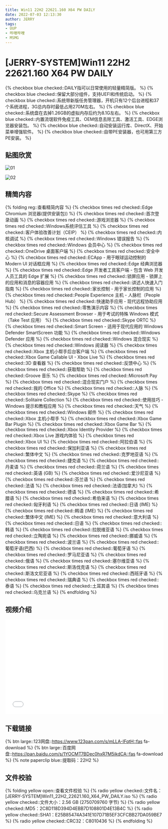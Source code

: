 ```yaml
---
title: Win11 22H2 22621.160 X64 PW DAILY
date: 2022-07-03 12:13:30
author: JERRY
tags:
- UUP
- 哔哩哔哩
- MSMG
---
```


# [JERRY-SYSTEM]Win11 22H2 22621.160 X64 PW DAILY

{% checkbox blue checked::DAILY指可以日常使用的轻量精简版。 %}
{% checkbox blue checked::保留大部分组件，支持UEFI和传统启动。 %}
{% checkbox blue checked::系统带新版任务管理器，开机只有12个后台进程和37个系统进程，3G总内存时最低占用270M左右。 %}
{% checkbox blue checked::系统盘在去掉1.26GB的虚拟内存后约为8.1G左右。 %}
{% checkbox blue checked::内置流氓软件免疫工具、OEM信息去除工具、激活工具、EDGE浏览器安装包。 %}
{% checkbox blue checked::自动安装运行库、DirectX、开始菜单增强软件。 %}
{% checkbox blue checked::自带PE安装器，也可用第三方PE安装。 %}

## 贴图欣赏

![01](005_01.png)

![02](005_02.png)

## 精简内容

{% folding reg::查看精简内容 %}
{% checkbox times red checked::Edge Chromium 浏览器(提供安装包)) %}
{% checkbox times red checked::首次登录动画 %}
{% checkbox times red checked::游戏浏览器 %}
{% checkbox times red checked::Windows系统评估工具 %}
{% checkbox times red checked::客户体验改善计划（CEIP） %}
{% checkbox times red checked::内核调试 %}
{% checkbox times red checked::Windows 错误报告 %}
{% checkbox times red checked::Windows 会员中心 %}
{% checkbox times red checked::OneDrive 桌面客户端 %}
{% checkbox times red checked::安全中心 %}
{% checkbox times red checked::ECApp - 用于眼球运动控制的 Modern UI 对话框应用 %}
{% checkbox times red checked::Edge 经典浏览器 %}
{% checkbox times red checked::Edge 开发者工具客户端 - 包含 Web 开发人员工具的 Edge 扩展 %}
{% checkbox times red checked::锁屏应用 - 锁屏上的应用和消息的容器应用 %}
{% checkbox times red checked::讲述人快速入门指南 %}
{% checkbox times red checked::家长控制 - 用于家长控制的应用 %}
{% checkbox times red checked::People Experience 主机 - 人脉栏（People Hub） %}
{% checkbox times red checked::快速助手应用 - 现代远程协助应用 %}
{% checkbox times red checked::零售演示内容 %}
{% checkbox times red checked::Secure Assessment Browser - 用于考试的特殊 Windows 模式（Take Test 应用） %}
{% checkbox times red checked::Skype ORTC %}
{% checkbox times red checked::Smart Screen - 适用于现代应用的 Windows Defender SmartScreen 功能 %}
{% checkbox times red checked::Windows Defender 应用 %}
{% checkbox times red checked::Windows 混合现实 %}
{% checkbox times red checked::Windows 阅读器 %}
{% checkbox times red checked::Xbox 主机小帮手后台客户端 %}
{% checkbox times red checked::Xbox Game Callable UI - Xbox Live %}
{% checkbox times red checked::3D 查看器 %}
{% checkbox times red checked::反馈中心 %}
{% checkbox times red checked::获取帮助 %}
{% checkbox times red checked::Groove 音乐 %}
{% checkbox times red checked::Microsoft Pay %}
{% checkbox times red checked::混合现实门户 %}
{% checkbox times red checked::我的 Office %}
{% checkbox times red checked::人脉 %}
{% checkbox times red checked::Skype %}
{% checkbox times red checked::Solitaire Collection %}
{% checkbox times red checked::使用技巧 - Windows 提示和教程应用 %}
{% checkbox times red checked::天气 %}
{% checkbox times red checked::Windows 邮件 %}
{% checkbox times red checked::Xbox 主机小帮手 %}
{% checkbox times red checked::Xbox Game Bar Plugin %}
{% checkbox times red checked::Xbox Game Bar %}
{% checkbox times red checked::Xbox Identity Provider %}
{% checkbox times red checked::Xbox Live 游戏内体验 %}
{% checkbox times red checked::Xbox UI %}
{% checkbox times red checked::阿拉伯语 %}
{% checkbox times red checked::保加利亚语 %}
{% checkbox times red checked::繁体中文 %}
{% checkbox times red checked::克罗地亚语 %}
{% checkbox times red checked::捷克语 %}
{% checkbox times red checked::丹麦语 %}
{% checkbox times red checked::荷兰语 %}
{% checkbox times red checked::英语 (GB) %}
{% checkbox times red checked::爱沙尼亚语 %}
{% checkbox times red checked::芬兰语 %}
{% checkbox times red checked::法语 %}
{% checkbox times red checked::法语(加拿大) %}
{% checkbox times red checked::德语 %}
{% checkbox times red checked::希腊语 %}
{% checkbox times red checked::希伯来语 %}
{% checkbox times red checked::匈牙利语 %}
{% checkbox times red checked::日语 (IME) %}
{% checkbox times red checked::韩语 (IME) %}
{% checkbox times red checked::繁体中文 (IME) %}
{% checkbox times red checked::意大利语 %}
{% checkbox times red checked::日语 %}
{% checkbox times red checked::韩语 %}
{% checkbox times red checked::拉脱维亚语 %}
{% checkbox times red checked::立陶宛语 %}
{% checkbox times red checked::挪威语 %}
{% checkbox times red checked::波兰语 %}
{% checkbox times red checked::葡萄牙语(巴西) %}
{% checkbox times red checked::葡萄牙语 %}
{% checkbox times red checked::罗马尼亚语 %}
{% checkbox times red checked::俄语 %}
{% checkbox times red checked::塞尔维亚语 %}
{% checkbox times red checked::斯洛伐克语 %}
{% checkbox times red checked::斯洛文尼亚语 %}
{% checkbox times red checked::西班牙语 %}
{% checkbox times red checked::瑞典语 %}
{% checkbox times red checked::泰语 %}
{% checkbox times red checked::土耳其语 %}
{% checkbox times red checked::乌克兰语 %}
{% endfolding %}

## 视频介绍

<div style="position: relative; padding: 30% 45%;">
    <iframe style="
        position: absolute; 
        width: 100%; 
        height: 100%; 
        left: 0; top: 0;" 
        src="//player.bilibili.com/player.html?aid=600681876&bvid=BV1UB4y1H7X2&cid=767131055&page=1"
        scrolling="no" 
        border="0" 
        frameborder="no" 
        framespacing="0" 
        allowfullscreen="true">
    </iframe>
</div>

## **下载链接**

{% btn large::123网盘::https://www.123pan.com/s/mLLA-IFqtH::fas fa-download %}
{% btn large::百度网盘::https://pan.baidu.com/s/1YOCMT7BDec0hxR7M5ikdCA::fas fa-download %}
{% note paperclip blue::提取码：22H2 %}



## 文件校验

{% folding yellow open::查看文件校验 %}
{% radio yellow checked::文件名：[JERRY-SYSTEM]Win11_22H2_22621.160_X64_PW_DAILY.iso %}
{% radio yellow checked::文件大小：2.56 GB (2750709760 字节) %}
{% radio yellow checked::MD5：2C8D118D394D4EBB7D108801D4E13B4C %}
{% radio yellow checked::SHA1：E25B85474A341E107D71B5EF3CFCBB27DA059BE7 %}
{% radio yellow checked::CRC32：C8010436 %}
{% endfolding %}


